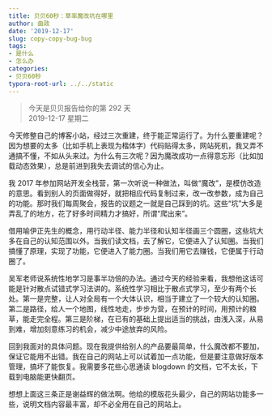 ```yaml
---
title: 贝贝60秒：草率魔改坑在哪里
author: 曲政
date: '2019-12-17'
slug: copy-copy-bug-bug
tags:
- 是什么
- 怎么办
categories:
- 贝贝60秒
typora-root-url: ../../static
---
```

> 今天是贝贝报告给你的第 292 天   
> 2019-12-17 星期二 

今天修整自己的博客小站，经过三次重建，终于能正常运行了。为什么要重建呢？因为想要的太多（比如手机上表现为楷体字）代码贴得太多，网站死机，我又弄不通搞不懂，不如从头来过。为什么有三次呢？因为魔改成功一点得意忘形（比如加载动态效果），总是前进到我失去调试的信心为止。

我 2017 年参加网站开发全栈营，第一次听说一种做法，叫做“魔改”，是模仿改造的意思。看到别人的页面做得好，就把相应代码复制过来，改一改参数，成为自己的功能。那时我们每周聚会，报告的议题之一就是自己踩到的坑。这些“坑”大多是弄乱了的地方，花了好多时间精力才搞好，所谓“爬出来”。

借用喻伊正先生的概念，用行动半径、能力半径和认知半径画三个圆圈，这些坑大多在自己的认知范围以外。当我们读文档，去了解它，它便进入了认知圈。当我们搞懂了原理，实现了功能，它便进入了能力圈。当我们用它去赚钱，它便属于行动圈了。

吴军老师说系统性地学习是事半功倍的办法。通过今天的经验来看，我想他这话可能是针对散点试错式学习法讲的。系统性学习相比于散点式学习，至少有两个长处。第一是完整，让人对全局有一个大体认识，相当于建立了一个较大的认知圈。第二是路径，给人一个地图，线性地走，步步为营，在预计的时间，用预计的粮草，能走完全程。第三是阶梯，在已有的基础上提出适当的挑战，由浅入深，从易到难，增加刻意练习的机会，减少中途放弃的风险。

回到我面对的具体问题。现在我提供给别人的产品要最简单，什么魔改都不要加，保证它能用不出错。我在自己的网站上可以试着加一点功能，但是要注意做好版本管理，搞坏了能恢复。我需要多花些心思通读 blogdown 的文档，它不太长，下载到电脑能更快翻页。

想想上面这三条正是谢益辉的做法啊。他给的模版花头最少，自己的网站功能多一些，说明文档内容最丰富，却不必全用在自己的网站上。